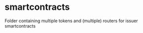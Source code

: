 # smartcontracts
Folder containing multiple tokens and (multiple) routers for issuer smartcontracts
